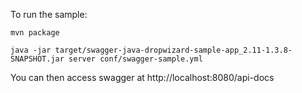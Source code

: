 To run the sample:

```
mvn package

java -jar target/swagger-java-dropwizard-sample-app_2.11-1.3.8-SNAPSHOT.jar server conf/swagger-sample.yml 

```

You can then access swagger at http://localhost:8080/api-docs
